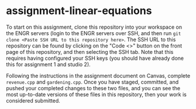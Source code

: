 # assignment-linear-equations
To start on this assignment, clone this repository into your workspace on the ENGR servers (login to the ENGR servers over SSH, and then run `git clone <Paste SSH URL to this repository here>`. The SSH URL to this repository can be found by clicking on the "Code <>" button on the front page of this repository, and then selecting the SSH tab. Note that this requires having configured your SSH keys (you should have already done this for assignment 1 and studio 2).

Following the instructions in the assignment document on Canvas, complete `revenue.cpp` and `gardening.cpp`. Once you have staged, committed, and pushed your completed changes to these two files, and you can see the most up-to-date versions of these files in this repository, then your work is considered submitted.
